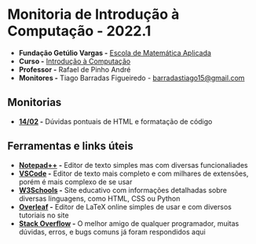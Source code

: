 # Monitoria de Introdução à Computação - 2022.1

- **Fundação Getúlio Vargas -** [Escola de Matemática Aplicada](https://emap.fgv.br/)
- **Curso -** [Introdução à Computação](https://emap.fgv.br/disciplina/graduacao/introducao-computacao)
- **Professor -** Rafael de Pinho André
- **Monitores -** Tiago Barradas Figueiredo - barradastiago15@gmail.com

## Monitorias

- **[14/02](https://github.com/barrafas/Monitorias-IC/blob/main/Monitoria%2014-02/Monitoria%2014-02.md) -** Dúvidas pontuais de HTML e formatação de código

## Ferramentas e links úteis

- **[Notepad++](https://notepad-plus-plus.org/downloads/) -** Editor de texto simples mas com diversas funcionaliades
- **[VSCode](https://code.visualstudio.com/) -** Editor de texto mais completo e com milhares de extensões, porém é mais complexo de se usar
- **[W3Schools](https://www.w3schools.com/html/default.asp) -** Site educativo com informações detalhadas sobre diversas linguagens, como HTML, CSS ou Python
- **[Overleaf](https://pt.overleaf.com/) -** Editor de LaTeX online simples de usar e com diversos tutoriais no site
- **[Stack Overflow](https://stackoverflow.com/) -** O melhor amigo de qualquer programador, muitas dúvidas, erros, e bugs comuns já foram respondidos aqui
